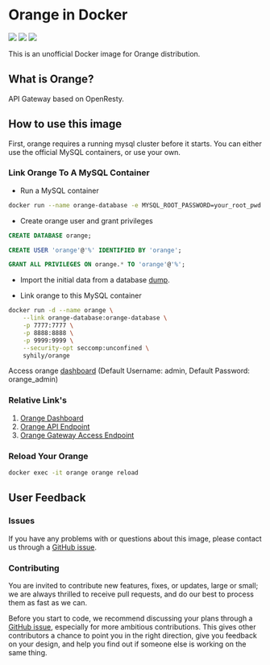 # Orange in Docker

![](https://img.shields.io/docker/pulls/syhily/orange.svg) ![](https://img.shields.io/docker/stars/syhily/orange.svg) ![](https://img.shields.io/badge/license-MIT-blue.svg)

This is an unofficial Docker image for Orange distribution.

## What is Orange?

API Gateway based on OpenResty.

## How to use this image

First, orange requires a running mysql cluster before it starts. You can either use the official MySQL containers, or use your own.

### Link Orange To A MySQL Container

- Run a MySQL container

```bash
docker run --name orange-database -e MYSQL_ROOT_PASSWORD=your_root_pwd -p 3306:3306 mysql:5.7
```

- Create orange user and grant privileges

```sql
CREATE DATABASE orange;

CREATE USER 'orange'@'%' IDENTIFIED BY 'orange';

GRANT ALL PRIVILEGES ON orange.* TO 'orange'@'%';
```

- Import the initial data from a database [dump](https://github.com/sumory/orange/blob/master/install/orange-v0.2.0.sql).

- Link orange to this MySQL container

```bash
docker run -d --name orange \
    --link orange-database:orange-database \
    -p 7777:7777 \
    -p 8888:8888 \
    -p 9999:9999 \
    --security-opt seccomp:unconfined \
    syhily/orange
```

Access orange [dashboard](http://127.0.0.1:9999) (Default Username: admin, Default Password: orange_admin)

### Relative Link's

1. [Orange Dashboard](http://127.0.0.1:9999)
2. [Orange API Endpoint](http://127.0.0.1:7777)
3. [Orange Gateway Access Endpoint](http://127.0.0.1:8888)

### Reload Your Orange

```bash
docker exec -it orange orange reload
```

## User Feedback

### Issues

If you have any problems with or questions about this image, please contact us through a [GitHub issue](https://github.com/syhily/docker-orange/issues).

### Contributing

You are invited to contribute new features, fixes, or updates, large or small; we are always thrilled to receive pull requests, and do our best to process them as fast as we can.

Before you start to code, we recommend discussing your plans through a [GitHub issue](https://github.com/syhily/docker-orange/issues), especially for more ambitious contributions. This gives other contributors a chance to point you in the right direction, give you feedback on your design, and help you find out if someone else is working on the same thing.
